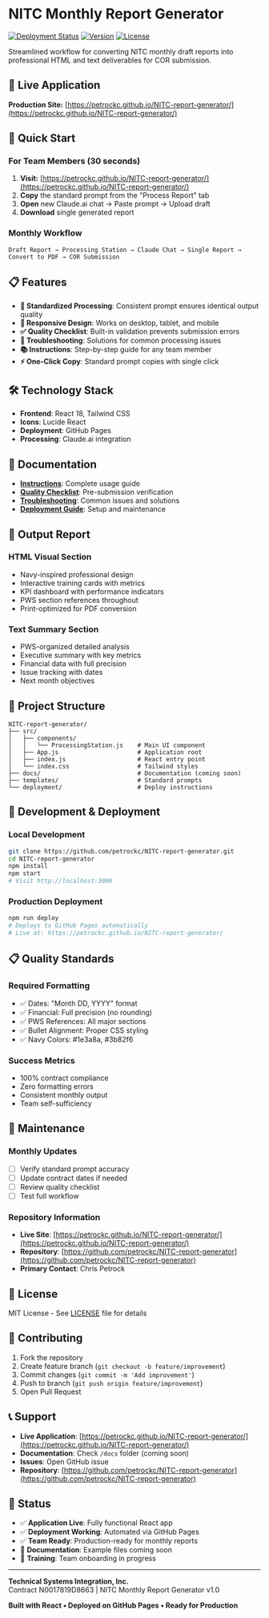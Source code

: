 # NITC Monthly Report Generator

[![Deployment Status](https://img.shields.io/badge/deployment-live-brightgreen)](https://petrockc.github.io/NITC-report-generator/)
[![Version](https://img.shields.io/badge/version-1.0.0-blue)](https://github.com/petrockc/NITC-report-generator)
[![License](https://img.shields.io/badge/license-MIT-green)](LICENSE)

Streamlined workflow for converting NITC monthly draft reports into professional HTML and text deliverables for COR submission.

## 🚀 Live Application

**Production Site:** [https://petrockc.github.io/NITC-report-generator/](https://petrockc.github.io/NITC-report-generator/)

## 🚀 Quick Start

### For Team Members (30 seconds)
1. **Visit:** [https://petrockc.github.io/NITC-report-generator/](https://petrockc.github.io/NITC-report-generator/)
2. **Copy** the standard prompt from the "Process Report" tab
3. **Open** new Claude.ai chat → Paste prompt → Upload draft
4. **Download** single generated report

### Monthly Workflow
```
Draft Report → Processing Station → Claude Chat → Single Report → Convert to PDF → COR Submission
```

## 📋 Features

- **🎯 Standardized Processing**: Consistent prompt ensures identical output quality
- **📱 Responsive Design**: Works on desktop, tablet, and mobile
- **✅ Quality Checklist**: Built-in validation prevents submission errors
- **🔧 Troubleshooting**: Solutions for common processing issues
- **📚 Instructions**: Step-by-step guide for any team member
- **⚡ One-Click Copy**: Standard prompt copies with single click

## 🛠️ Technology Stack

- **Frontend**: React 18, Tailwind CSS
- **Icons**: Lucide React
- **Deployment**: GitHub Pages
- **Processing**: Claude.ai integration

## 📖 Documentation

- **[Instructions](docs/INSTRUCTIONS.md)**: Complete usage guide
- **[Quality Checklist](docs/QUALITY_CHECKLIST.md)**: Pre-submission verification
- **[Troubleshooting](docs/TROUBLESHOOTING.md)**: Common issues and solutions
- **[Deployment Guide](deployment/deploy-instructions.md)**: Setup and maintenance

## 🎯 Output Report

### HTML Visual Section
- Navy-inspired professional design
- Interactive training cards with metrics
- KPI dashboard with performance indicators
- PWS section references throughout
- Print-optimized for PDF conversion

### Text Summary Section
- PWS-organized detailed analysis
- Executive summary with key metrics
- Financial data with full precision
- Issue tracking with dates
- Next month objectives

## 📁 Project Structure

```
NITC-report-generator/
├── src/
│   ├── components/
│   │   └── ProcessingStation.js    # Main UI component
│   ├── App.js                      # Application root
│   ├── index.js                    # React entry point
│   └── index.css                   # Tailwind styles
├── docs/                           # Documentation (coming soon)
├── templates/                      # Standard prompts
└── deployment/                     # Deploy instructions
```

## 🚀 Development & Deployment

### Local Development
```bash
git clone https://github.com/petrockc/NITC-report-generator.git
cd NITC-report-generator
npm install
npm start
# Visit http://localhost:3000
```

### Production Deployment
```bash
npm run deploy
# Deploys to GitHub Pages automatically
# Live at: https://petrockc.github.io/NITC-report-generator/
```

## 📋 Quality Standards

### Required Formatting
- ✅ Dates: "Month DD, YYYY" format
- ✅ Financial: Full precision (no rounding)
- ✅ PWS References: All major sections
- ✅ Bullet Alignment: Proper CSS styling
- ✅ Navy Colors: #1e3a8a, #3b82f6

### Success Metrics
- 100% contract compliance
- Zero formatting errors
- Consistent monthly output
- Team self-sufficiency

## 🔧 Maintenance

### Monthly Updates
- [ ] Verify standard prompt accuracy
- [ ] Update contract dates if needed
- [ ] Review quality checklist
- [ ] Test full workflow

### Repository Information
- **Live Site**: [https://petrockc.github.io/NITC-report-generator/](https://petrockc.github.io/NITC-report-generator/)
- **Repository**: [https://github.com/petrockc/NITC-report-generator](https://github.com/petrockc/NITC-report-generator)
- **Primary Contact**: Chris Petrock

## 📄 License

MIT License - See [LICENSE](LICENSE) file for details

## 🤝 Contributing

1. Fork the repository
2. Create feature branch (`git checkout -b feature/improvement`)
3. Commit changes (`git commit -m 'Add improvement'`)
4. Push to branch (`git push origin feature/improvement`)
5. Open Pull Request

## 📞 Support

- **Live Application**: [https://petrockc.github.io/NITC-report-generator/](https://petrockc.github.io/NITC-report-generator/)
- **Documentation**: Check `/docs` folder (coming soon)
- **Issues**: Open GitHub issue
- **Repository**: [https://github.com/petrockc/NITC-report-generator](https://github.com/petrockc/NITC-report-generator)

## 🎉 Status

- ✅ **Application Live**: Fully functional React app
- ✅ **Deployment Working**: Automated via GitHub Pages
- ✅ **Team Ready**: Production-ready for monthly reports
- 🔄 **Documentation**: Example files coming soon
- 🔄 **Training**: Team onboarding in progress

---

**Technical Systems Integration, Inc.**  
Contract N0017819D8663 | NITC Monthly Report Generator v1.0

**Built with React • Deployed on GitHub Pages • Ready for Production**